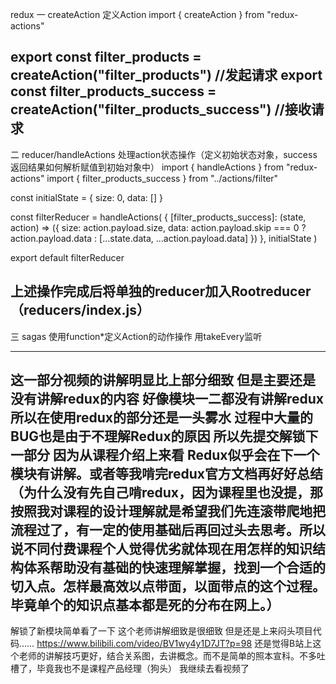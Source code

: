 redux
一 createAction
定义Action
import { createAction } from "redux-actions"

export const filter_products = createAction("filter_products") //发起请求
export const filter_products_success = createAction("filter_products_success") //接收请求
-------------------------------------------
二 reducer/handleActions
处理action状态操作（定义初始状态对象，success返回结果如何解析赋值到初始对象中）
import { handleActions } from "redux-actions"
import { filter_products_success } from "../actions/filter"

const initialState = {
  size: 0,
  data: []
}

const filterReducer = handleActions(
  {
    [filter_products_success]: (state, action) => ({
      size: action.payload.size,
      data:
        action.payload.skip === 0
          ? action.payload.data
          : [...state.data, ...action.payload.data]
    })
  },
  initialState
)

export default filterReducer

上述操作完成后将单独的reducer加入Rootreducer（reducers/index.js）
----------------------------------
三 sagas 
使用function*定义Action的动作操作
用takeEvery监听

-------------------
这一部分视频的讲解明显比上部分细致 但是主要还是没有讲解redux的内容 好像模块一二都没有讲解redux 所以在使用redux的部分还是一头雾水 过程中大量的BUG也是由于不理解Redux的原因
所以先提交解锁下一部分 因为从课程介绍上来看 Redux似乎会在下一个模块有讲解。或者等我啃完redux官方文档再好好总结（为什么没有先自己啃redux，因为课程里也没提，那按照我对课程的设计理解就是希望我们先连滚带爬地把流程过了，有一定的使用基础后再回过头去思考。所以说不同付费课程个人觉得优劣就体现在用怎样的知识结构体系帮助没有基础的快速理解掌握，找到一个合适的切入点。怎样最高效以点带面，以面带点的这个过程。毕竟单个的知识点基本都是死的分布在网上。）
----------------
解锁了新模块简单看了一下 这个老师讲解细致是很细致 但是还是上来闷头项目代码……
https://www.bilibili.com/video/BV1wy4y1D7JT?p=98 还是觉得B站上这个老师的讲解技巧更好，结合关系图，去讲概念。而不是简单的照本宣科。不多吐槽了，毕竟我也不是课程产品经理（狗头） 我继续去看视频了


